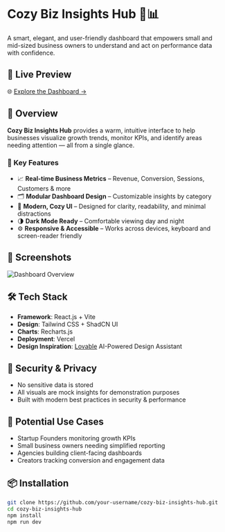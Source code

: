 # Cozy Biz Insights Hub 🧠📊

A smart, elegant, and user-friendly dashboard that empowers small and mid-sized business owners to understand and act on performance data with confidence.

## 🚀 Live Preview

🌐 [Explore the Dashboard →](https://preview--cozy-biz-insights-hub.lovable.app/dashboard)

## 📌 Overview

**Cozy Biz Insights Hub** provides a warm, intuitive interface to help businesses visualize growth trends, monitor KPIs, and identify areas needing attention — all from a single glance.

### 🧩 Key Features

- 📈 **Real-time Business Metrics** – Revenue, Conversion, Sessions, Customers & more
- 🗂️ **Modular Dashboard Design** – Customizable insights by category
- 🎨 **Modern, Cozy UI** – Designed for clarity, readability, and minimal distractions
- 🌗 **Dark Mode Ready** – Comfortable viewing day and night
- ⚙️ **Responsive & Accessible** – Works across devices, keyboard and screen-reader friendly

## 📸 Screenshots

![Dashboard Overview](./screenshots/dashboard-overview.png)

## 🛠️ Tech Stack

- **Framework**: React.js + Vite
- **Design**: Tailwind CSS + ShadCN UI
- **Charts**: Recharts.js
- **Deployment**: Vercel
- **Design Inspiration**: [Lovable](https://lovable.app) AI-Powered Design Assistant

## 🔐 Security & Privacy

- No sensitive data is stored
- All visuals are mock insights for demonstration purposes
- Built with modern best practices in security & performance

## 🧠 Potential Use Cases

- Startup Founders monitoring growth KPIs
- Small business owners needing simplified reporting
- Agencies building client-facing dashboards
- Creators tracking conversion and engagement data

## 📦 Installation

```bash
git clone https://github.com/your-username/cozy-biz-insights-hub.git
cd cozy-biz-insights-hub
npm install
npm run dev
